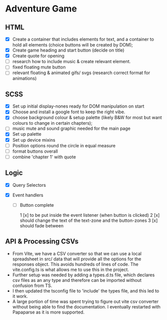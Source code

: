 # Adventure Game

## HTML

- [x] Create a container that includes elements for text, and a container to hold all elements
      (choice buttons will be created by DOM);
- [x] Create game heading and start button (decide on title)
- [x] Create quote for opening
- [ ] research how to include music & create relevant element.
- [ ] fixed floating mute button
- [ ] relevant floating & animated gifs/ svgs (research correct format for animations)

## SCSS

- [x] Set up initial display-nones ready for DOM manipulation on start
- [x] Choose and install a google font to keep the right vibe.
- [x] choose background colour & setup palette (likely B&W for most but want colours to change in certain chapters);
- [ ] music mute and sound graphic needed for the main page
- [x] Set up palette
- [x] Set up device mixins
- [ ] Position options round the circle in equal measure
- [ ] format buttons overall
- [ ] combine 'chapter 1' with quote

## Logic

- [x] Query Selectors
- [x] Event handlers

  - [ ] Button complete

    1 [x] to be put inside the event listener (when button is clicked)
    2 [x] should change the text of the text-zone and the button-zones
    3 [x] should fade between

## API & Processing CSVs

- From Vite, we have a CSV converter so that we can use a local spreadsheet in src/ data that will provide all the options for the responses object. This avoids hundreds of lines of code.
  The vite.config.ts is what allows me to use this in the project.
- Further setup was needed by adding a types.d.ts file, which declares csv files as an any type and therefore can be imported without confusion from TS.
- I then updated the tsconfig file to 'include' the types file, and this led to it work.
- A large portion of time was spent trying to figure out vite csv converter without being able to find the documentation. I eventually restarted with Papaparse as it is more supported.

